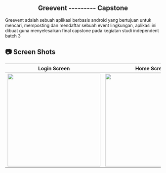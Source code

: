 <h2 align=center>
  Greevent
  ---------
  Capstone
 </h2>

Greevent adalah sebuah aplikasi berbasis android yang bertujuan untuk mencari, memposting dan mendaftar sebuah event lingkungan, aplikasi ini dibuat guna menyelesaikan final capstone pada kegiatan studi independent batch 3


## 📷 Screen Shots
Login Screen | Home Screen | Detail Screen | Post Event
:----------:|:-------------:|:--------:|:--------:
<img src="https://res.cloudinary.com/dgbbqp56b/image/upload/v1685725725/1_d837sv.jpg" width=300/> | <img src="https://res.cloudinary.com/dgbbqp56b/image/upload/v1685725725/3_unsz0x.jpg" width=300/> | <img src="https://res.cloudinary.com/dgbbqp56b/image/upload/v1685725725/2_llbibl.jpg" width=300/> | <img src="[hhttps://res.cloudinary.com/dgbbqp56b/image/upload/v1685725725/4_kecc9l.jpg](https://res.cloudinary.com/dgbbqp56b/image/upload/v1685725725/4_kecc9l.jpg)" width=300/> |


